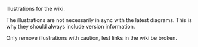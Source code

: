 Illustrations for the wiki. 

The illustrations are not necessarily in sync with the latest diagrams. This is why they should always include version information.

Only remove illustrations with caution, lest links in the wiki be broken.